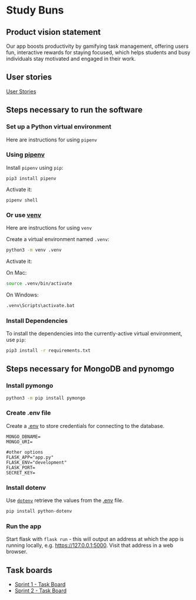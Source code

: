 # Study Buns

## Product vision statement

Our app boosts productivity by gamifying task management, offering users fun, interactive rewards for staying focused, which helps students and busy individuals stay motivated and engaged in their work.

## User stories

[User Stories](https://github.com/software-students-fall2024/2-web-app-codebuns-v2/issues?q=is%3Aclosed+is%3Aissue+label%3A%22user+story%22+)

## Steps necessary to run the software

### Set up a Python virtual environment

Here are instructions for using `pipenv`

### Using [pipenv](https://pypi.org/project/pipenv/)

Install `pipenv` using `pip`:

```
pip3 install pipenv
```

Activate it:

```
pipenv shell
```

### Or use [venv](https://docs.python.org/3/library/venv.html)

Here are instructions for using `venv`

Create a virtual environment named `.venv`:

```bash
python3 -m venv .venv
```

Activate it:

On Mac:

```bash
source .venv/bin/activate
```

On Windows:

```bash
.venv\Scripts\activate.bat
```

### Install Dependencies

To install the dependencies into the currently-active virtual environment, use `pip`:

```bash
pip3 install -r requirements.txt
```

## Steps necessary for MongoDB and pynomgo

### Install pymongo

```bash
python3 -m pip install pymongo
```

### Create .env file

Create a [.env](https://knowledge.kitchen/content/courses/software-engineering/slides/flask-pymongo/#combined) to store credentials for connecting to the database.

```
MONGO_DBNAME=
MONGO_URI=

#other options
FLASK_APP="app.py"
FLASK_ENV="development"
FLASK_PORT=
SECRET_KEY=
```

### Install dotenv

Use [`dotenv`](https://pypi.org/project/python-dotenv/) retrieve the values from the [.env](https://knowledge.kitchen/content/courses/software-engineering/slides/flask-pymongo/#combined) file.

```bash
pip install python-dotenv
```

### Run the app

Start flask with `flask run` - this will output an address at which the app is running locally, e.g. https://127.0.0.1:5000. Visit that address in a web browser.

## Task boards

* [Sprint 1 - Task Board](https://github.com/orgs/software-students-fall2024/projects/43)
* [Sprint 2 - Task Board](https://github.com/orgs/software-students-fall2024/projects/90/views/1)

